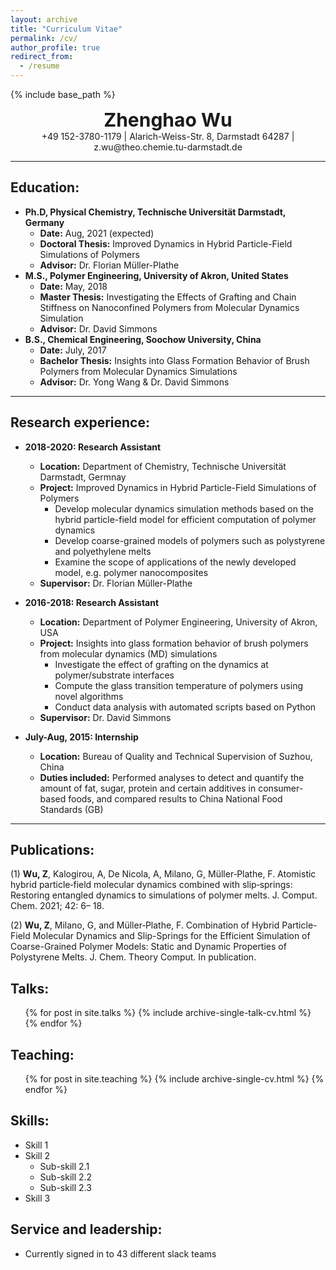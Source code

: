 ```yaml
---
layout: archive
title: "Curriculum Vitae"
permalink: /cv/
author_profile: true
redirect_from:
  - /resume
---
```


{% include base_path %}


<div style="text-align: center;font-size:30px;"><b>Zhenghao Wu</b></div>


<div align="center">+49 152-3780-1179 |   Alarich-Weiss-Str. 8, Darmstadt 64287 | z.wu@theo.chemie.tu-darmstadt.de </div>

---

Education:
------

* **Ph.D, Physical Chemistry, Technische Universität Darmstadt, Germany**
  * **Date:** Aug, 2021 (expected)
  * **Doctoral Thesis:** Improved Dynamics in Hybrid Particle-Field Simulations of Polymers
  * **Advisor:** Dr. Florian Müller-Plathe
* **M.S., Polymer Engineering, University of Akron, United States**
  * **Date:** May, 2018
  * **Master Thesis:** Investigating the Effects of Grafting and Chain Stiffness on Nanoconfined Polymers from Molecular Dynamics Simulation
  * **Advisor:** Dr. David Simmons
* **B.S., Chemical Engineering, Soochow University, China**
  * **Date:** July, 2017
  * **Bachelor Thesis:** Insights into Glass Formation Behavior of Brush Polymers from Molecular Dynamics Simulations
  * **Advisor:** Dr. Yong Wang & Dr. David Simmons
  
---

Research experience:
------
* **2018-2020: Research Assistant**
  * **Location:** Department of Chemistry, Technische Universität Darmstadt, Germnay
  * **Project:** Improved Dynamics in Hybrid Particle-Field Simulations of Polymers
    * Develop molecular dynamics simulation methods based on the hybrid particle-field model for efficient computation of polymer dynamics
    * Develop coarse-grained models of polymers such as polystyrene and polyethylene melts
    * Examine the scope of applications of the newly developed model, e.g. polymer nanocomposites
  * **Supervisor:** Dr. Florian Müller-Plathe 

* **2016-2018: Research Assistant**
  * **Location:** Department of Polymer Engineering, University of Akron, USA
  * **Project:** Insights into glass formation behavior of brush polymers from molecular dynamics (MD) simulations
    * Investigate the effect of grafting on the dynamics at polymer/substrate interfaces
    * Compute the glass transition temperature of polymers using novel algorithms
    * Conduct data analysis with automated scripts based on Python
  * **Supervisor:** Dr. David Simmons 

* **July-Aug, 2015: Internship**
  * **Location:** Bureau of Quality and Technical Supervision of Suzhou, China
  * **Duties included:** Performed analyses to detect and quantify the amount of fat, sugar, protein and certain additives in consumer-based foods, and compared results to China National Food Standards (GB)
  
---

Publications:
------
  
(1) **Wu, Z**, Kalogirou, A, De Nicola, A, Milano, G, Müller‐Plathe, F. Atomistic hybrid particle‐field molecular dynamics combined with slip‐springs: Restoring entangled dynamics to simulations of polymer melts. J. Comput. Chem. 2021; 42: 6– 18. 

(2) **Wu, Z**, Milano, G, and Müller‐Plathe, F. Combination of Hybrid Particle-Field Molecular Dynamics and Slip-Springs for the Efficient Simulation of Coarse-Grained Polymer Models: Static and Dynamic Properties of Polystyrene Melts. J. Chem. Theory Comput. In publication.


Talks:
------
  <ul>{% for post in site.talks %}
    {% include archive-single-talk-cv.html %}
  {% endfor %}</ul>
  
Teaching:
------
  <ul>{% for post in site.teaching %}
    {% include archive-single-cv.html %}
  {% endfor %}</ul>

Skills:
------
* Skill 1
* Skill 2
  * Sub-skill 2.1
  * Sub-skill 2.2
  * Sub-skill 2.3
* Skill 3


Service and leadership:
------
* Currently signed in to 43 different slack teams
